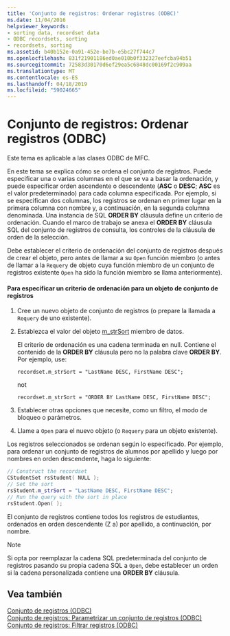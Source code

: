 ```yaml
---
title: 'Conjunto de registros: Ordenar registros (ODBC)'
ms.date: 11/04/2016
helpviewer_keywords:
- sorting data, recordset data
- ODBC recordsets, sorting
- recordsets, sorting
ms.assetid: b40b152e-0a91-452e-be7b-e5bc27f744c7
ms.openlocfilehash: 831f21901186ed0ae010b0f332327eefcba94b51
ms.sourcegitcommit: 72583d30170d6ef29ea5c6848dc00169f2c909aa
ms.translationtype: MT
ms.contentlocale: es-ES
ms.lasthandoff: 04/18/2019
ms.locfileid: "59024665"
---
```

# <a name="recordset-sorting-records-odbc"></a>Conjunto de registros: Ordenar registros (ODBC)

Este tema es aplicable a las clases ODBC de MFC.

En este tema se explica cómo se ordena el conjunto de registros. Puede especificar una o varias columnas en el que se va a basar la ordenación, y puede especificar orden ascendente o descendente (**ASC** o **DESC**; **ASC** es el valor predeterminado) para cada columna especificada. Por ejemplo, si se especifican dos columnas, los registros se ordenan en primer lugar en la primera columna con nombre y, a continuación, en la segunda columna denominada. Una instancia de SQL **ORDER BY** cláusula define un criterio de ordenación. Cuando el marco de trabajo se anexa el **ORDER BY** cláusula SQL del conjunto de registros de consulta, los controles de la cláusula de orden de la selección.

Debe establecer el criterio de ordenación del conjunto de registros después de crear el objeto, pero antes de llamar a su `Open` función miembro (o antes de llamar a la `Requery` de objeto cuya función miembro de un conjunto de registros existente `Open` ha sido la función miembro se llama anteriormente).

#### <a name="to-specify-a-sort-order-for-a-recordset-object"></a>Para especificar un criterio de ordenación para un objeto de conjunto de registros

1. Cree un nuevo objeto de conjunto de registros (o prepare la llamada a `Requery` de uno existente).

1. Establezca el valor del objeto [m_strSort](../../mfc/reference/crecordset-class.md#m_strsort) miembro de datos.

   El criterio de ordenación es una cadena terminada en null. Contiene el contenido de la **ORDER BY** cláusula pero no la palabra clave **ORDER BY**. Por ejemplo, use:

    ```
    recordset.m_strSort = "LastName DESC, FirstName DESC";
    ```

   not

    ```
    recordset.m_strSort = "ORDER BY LastName DESC, FirstName DESC";
    ```

1. Establecer otras opciones que necesite, como un filtro, el modo de bloqueo o parámetros.

1. Llame a `Open` para el nuevo objeto (o `Requery` para un objeto existente).

Los registros seleccionados se ordenan según lo especificado. Por ejemplo, para ordenar un conjunto de registros de alumnos por apellido y luego por nombres en orden descendente, haga lo siguiente:

```cpp
// Construct the recordset
CStudentSet rsStudent( NULL );
// Set the sort
rsStudent.m_strSort = "LastName DESC, FirstName DESC";
// Run the query with the sort in place
rsStudent.Open( );
```

El conjunto de registros contiene todos los registros de estudiantes, ordenados en orden descendente (Z a) por apellido, a continuación, por nombre.

> [!NOTE]
>  Si opta por reemplazar la cadena SQL predeterminada del conjunto de registros pasando su propia cadena SQL a `Open`, debe establecer un orden si la cadena personalizada contiene una **ORDER BY** cláusula.

## <a name="see-also"></a>Vea también

[Conjunto de registros (ODBC)](../../data/odbc/recordset-odbc.md)<br/>
[Conjunto de registros: Parametrizar un conjunto de registros (ODBC)](../../data/odbc/recordset-parameterizing-a-recordset-odbc.md)<br/>
[Conjunto de registros: Filtrar registros (ODBC)](../../data/odbc/recordset-filtering-records-odbc.md)